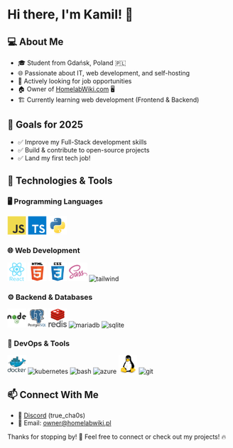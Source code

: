 # Hi there, I'm Kamil! 👋

## 💻 About Me
- 🎓 Student from Gdańsk, Poland 🇵🇱
- 🌐 Passionate about IT, web development, and self-hosting
- 💼 Actively looking for job opportunities
- 🏠 Owner of [HomelabWiki.com](https://homelabwiki.com) 🖥️
- 🏗️ Currently learning web development (Frontend & Backend)

## 🎯 Goals for 2025
- ✅ Improve my Full-Stack development skills
- ✅ Build & contribute to open-source projects
- ✅ Land my first tech job!

## 🚀 Technologies & Tools
<h3>🖥️ Programming Languages</h3>
<p>
  <img src="https://raw.githubusercontent.com/devicons/devicon/master/icons/javascript/javascript-original.svg" alt="javascript" width="42" height="42" />
  <img src="https://raw.githubusercontent.com/devicons/devicon/master/icons/typescript/typescript-original.svg" alt="typescript" width="42" height="42" />
  <img src="https://raw.githubusercontent.com/devicons/devicon/master/icons/python/python-original.svg" alt="python" width="42" height="42" />
</p>

<h3>🌐 Web Development</h3>
<p>
  <img src="https://raw.githubusercontent.com/devicons/devicon/master/icons/react/react-original-wordmark.svg" alt="react" width="42" height="42" />
  <img src="https://raw.githubusercontent.com/devicons/devicon/master/icons/html5/html5-original-wordmark.svg" alt="html5" width="42" height="42" />
  <img src="https://raw.githubusercontent.com/devicons/devicon/master/icons/css3/css3-original-wordmark.svg" alt="css3" width="42" height="42" />
  <img src="https://raw.githubusercontent.com/devicons/devicon/master/icons/sass/sass-original.svg" alt="sass" width="42" height="42" />
  <img src="https://www.vectorlogo.zone/logos/tailwindcss/tailwindcss-icon.svg" alt="tailwind" width="42" height="42" />
</p>

<h3>⚙️ Backend & Databases</h3>
<p>
  <img src="https://raw.githubusercontent.com/devicons/devicon/master/icons/nodejs/nodejs-original-wordmark.svg" alt="nodejs" width="42" height="42" />
  <img src="https://raw.githubusercontent.com/devicons/devicon/master/icons/postgresql/postgresql-original-wordmark.svg" alt="postgresql" width="42" height="42" />
  <img src="https://raw.githubusercontent.com/devicons/devicon/master/icons/redis/redis-original-wordmark.svg" alt="redis" width="42" height="42" />
  <img src="https://www.vectorlogo.zone/logos/mariadb/mariadb-icon.svg" alt="mariadb" width="42" height="42" />
  <img src="https://www.vectorlogo.zone/logos/sqlite/sqlite-icon.svg" alt="sqlite" width="42" height="42" />
</p>

<h3>📡 DevOps & Tools</h3>
<p>
  <img src="https://raw.githubusercontent.com/devicons/devicon/master/icons/docker/docker-original-wordmark.svg" alt="docker" width="42" height="42" />
  <img src="https://www.vectorlogo.zone/logos/kubernetes/kubernetes-icon.svg" alt="kubernetes" width="42" height="42" />
  <img src="https://www.vectorlogo.zone/logos/gnu_bash/gnu_bash-icon.svg" alt="bash" width="42" height="42" />
  <img src="https://www.vectorlogo.zone/logos/microsoft_azure/microsoft_azure-icon.svg" alt="azure" width="42" height="42" />
  <img src="https://raw.githubusercontent.com/devicons/devicon/master/icons/linux/linux-original.svg" alt="linux" width="42" height="42" />
  <img src="https://www.vectorlogo.zone/logos/git-scm/git-scm-icon.svg" alt="git" width="42" height="42" />
</p>

## 📫 Connect With Me
- 🔗 [Discord](#) (true_cha0s)
- 📧 Email: owner@homelabwiki.pl

Thanks for stopping by! 🚀 Feel free to connect or check out my projects! 🔥

